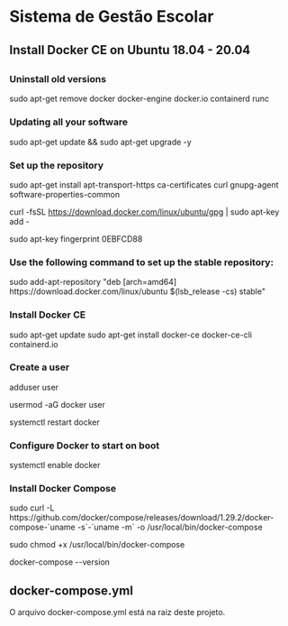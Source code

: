 # Sistema de Gestão Escolar


<h2>Install Docker CE on Ubuntu 18.04 - 20.04<h2>
  
  <h3>Uninstall old versions</h3>
  sudo apt-get remove docker docker-engine docker.io containerd runc
  
  <h3>Updating all your software</h3>
  sudo apt-get update && sudo apt-get upgrade -y
  
  <h3>Set up the repository</h3>
  sudo apt-get install apt-transport-https ca-certificates curl gnupg-agent software-properties-common
  
  curl -fsSL https://download.docker.com/linux/ubuntu/gpg | sudo apt-key add -
  
  sudo apt-key fingerprint 0EBFCD88
  
  <h3>Use the following command to set up the stable repository:</h3>
  sudo add-apt-repository "deb [arch=amd64] https://download.docker.com/linux/ubuntu $(lsb_release -cs) stable"
  
  
  <h3>Install Docker CE</h3>
  sudo apt-get update
  sudo apt-get install docker-ce docker-ce-cli containerd.io
  
  <h3>Create a user</h3>
  adduser user

  usermod -aG docker user
  
  systemctl restart docker
  
  <h3>Configure Docker to start on boot</h3>
  systemctl enable docker
  
  <h3>Install Docker Compose</h3>
  sudo curl -L https://github.com/docker/compose/releases/download/1.29.2/docker-compose-`uname -s`-`uname -m` -o /usr/local/bin/docker-compose
  
  sudo chmod +x /usr/local/bin/docker-compose
  
  docker-compose --version
  
<h2> docker-compose.yml</h2>
  
O arquivo docker-compose.yml está na raiz deste projeto.
